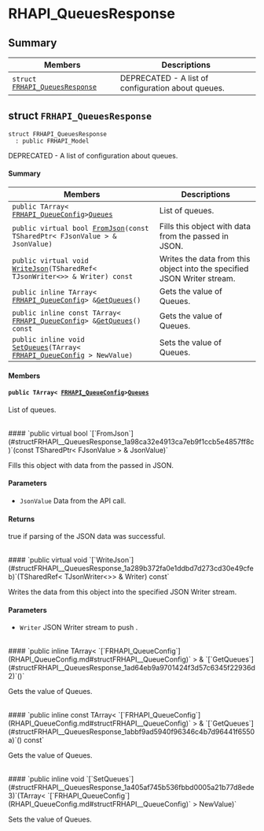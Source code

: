 # RHAPI_QueuesResponse <a id="group__RHAPI__QueuesResponse"></a>

## Summary

 Members                        | Descriptions                                
--------------------------------|---------------------------------------------
`struct `[`FRHAPI_QueuesResponse`](#structFRHAPI__QueuesResponse) | DEPRECATED - A list of configuration about queues.

## struct `FRHAPI_QueuesResponse` <a id="structFRHAPI__QueuesResponse"></a>

```
struct FRHAPI_QueuesResponse
  : public FRHAPI_Model
```

DEPRECATED - A list of configuration about queues.

#### Summary

 Members                        | Descriptions                                
--------------------------------|---------------------------------------------
`public TArray< `[`FRHAPI_QueueConfig`](RHAPI_QueueConfig.md#structFRHAPI__QueueConfig)` > `[`Queues`](#structFRHAPI__QueuesResponse_1a53242423e1b15a69a599d22a44d5278b) | List of queues.
`public virtual bool `[`FromJson`](#structFRHAPI__QueuesResponse_1a98ca32e4913ca7eb9f1ccb5e4857ff8c)`(const TSharedPtr< FJsonValue > & JsonValue)` | Fills this object with data from the passed in JSON.
`public virtual void `[`WriteJson`](#structFRHAPI__QueuesResponse_1a289b372fa0e1ddbd7d273cd30e49cfeb)`(TSharedRef< TJsonWriter<>> & Writer) const` | Writes the data from this object into the specified JSON Writer stream.
`public inline TArray< `[`FRHAPI_QueueConfig`](RHAPI_QueueConfig.md#structFRHAPI__QueueConfig)` > & `[`GetQueues`](#structFRHAPI__QueuesResponse_1ad64eb9a9701424f3d57c6345f22936d2)`()` | Gets the value of Queues.
`public inline const TArray< `[`FRHAPI_QueueConfig`](RHAPI_QueueConfig.md#structFRHAPI__QueueConfig)` > & `[`GetQueues`](#structFRHAPI__QueuesResponse_1abbf9ad5940f96346c4b7d96441f6550a)`() const` | Gets the value of Queues.
`public inline void `[`SetQueues`](#structFRHAPI__QueuesResponse_1a405af745b536fbbd0005a21b77d8ede3)`(TArray< `[`FRHAPI_QueueConfig`](RHAPI_QueueConfig.md#structFRHAPI__QueueConfig)` > NewValue)` | Sets the value of Queues.

#### Members

#### `public TArray< `[`FRHAPI_QueueConfig`](RHAPI_QueueConfig.md#structFRHAPI__QueueConfig)` > `[`Queues`](#structFRHAPI__QueuesResponse_1a53242423e1b15a69a599d22a44d5278b) <a id="structFRHAPI__QueuesResponse_1a53242423e1b15a69a599d22a44d5278b"></a>

List of queues.

<br>
#### `public virtual bool `[`FromJson`](#structFRHAPI__QueuesResponse_1a98ca32e4913ca7eb9f1ccb5e4857ff8c)`(const TSharedPtr< FJsonValue > & JsonValue)` <a id="structFRHAPI__QueuesResponse_1a98ca32e4913ca7eb9f1ccb5e4857ff8c"></a>

Fills this object with data from the passed in JSON.

#### Parameters
* `JsonValue` Data from the API call.

#### Returns
true if parsing of the JSON data was successful.

<br>
#### `public virtual void `[`WriteJson`](#structFRHAPI__QueuesResponse_1a289b372fa0e1ddbd7d273cd30e49cfeb)`(TSharedRef< TJsonWriter<>> & Writer) const` <a id="structFRHAPI__QueuesResponse_1a289b372fa0e1ddbd7d273cd30e49cfeb"></a>

Writes the data from this object into the specified JSON Writer stream.

#### Parameters
* `Writer` JSON Writer stream to push .

<br>
#### `public inline TArray< `[`FRHAPI_QueueConfig`](RHAPI_QueueConfig.md#structFRHAPI__QueueConfig)` > & `[`GetQueues`](#structFRHAPI__QueuesResponse_1ad64eb9a9701424f3d57c6345f22936d2)`()` <a id="structFRHAPI__QueuesResponse_1ad64eb9a9701424f3d57c6345f22936d2"></a>

Gets the value of Queues.

<br>
#### `public inline const TArray< `[`FRHAPI_QueueConfig`](RHAPI_QueueConfig.md#structFRHAPI__QueueConfig)` > & `[`GetQueues`](#structFRHAPI__QueuesResponse_1abbf9ad5940f96346c4b7d96441f6550a)`() const` <a id="structFRHAPI__QueuesResponse_1abbf9ad5940f96346c4b7d96441f6550a"></a>

Gets the value of Queues.

<br>
#### `public inline void `[`SetQueues`](#structFRHAPI__QueuesResponse_1a405af745b536fbbd0005a21b77d8ede3)`(TArray< `[`FRHAPI_QueueConfig`](RHAPI_QueueConfig.md#structFRHAPI__QueueConfig)` > NewValue)` <a id="structFRHAPI__QueuesResponse_1a405af745b536fbbd0005a21b77d8ede3"></a>

Sets the value of Queues.

<br>
